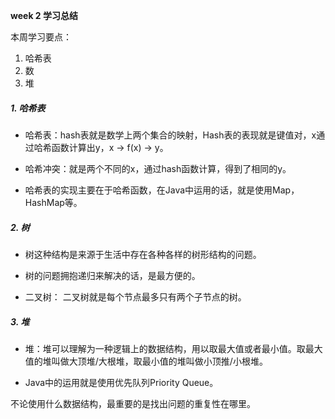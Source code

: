 **week 2 学习总结**

本周学习要点：

1. 哈希表
2. 数
3. 堆



##### 1. 哈希表

   - 哈希表：hash表就是数学上两个集合的映射，Hash表的表现就是键值对，x通过哈希函数计算出y，x -> f(x) -> y。

   - 哈希冲突：就是两个不同的x，通过hash函数计算，得到了相同的y。

   - 哈希表的实现主要在于哈希函数，在Java中运用的话，就是使用Map，HashMap等。



##### 2. 树

   - 树这种结构是来源于生活中存在各种各样的树形结构的问题。

   - 树的问题拥抱递归来解决的话，是最方便的。

   - 二叉树： 二叉树就是每个节点最多只有两个子节点的树。



##### 3. 堆

   - 堆：堆可以理解为一种逻辑上的数据结构，用以取最大值或者最小值。取最大值的堆叫做大顶堆/大根堆，取最小值的堆叫做小顶推/小根堆。

   - Java中的运用就是使用优先队列Priority Queue。



不论使用什么数据结构，最重要的是找出问题的重复性在哪里。